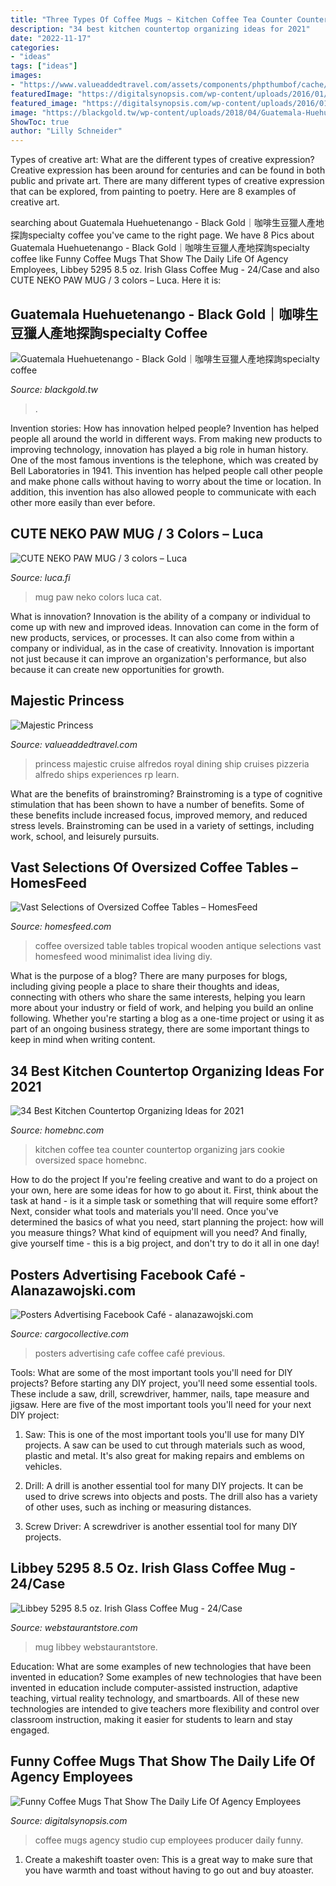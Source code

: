 ```yaml
---
title: "Three Types Of Coffee Mugs ~ Kitchen Coffee Tea Counter Countertop Organizing Jars Cookie Oversized Space Homebnc"
description: "34 best kitchen countertop organizing ideas for 2021"
date: "2022-11-17"
categories:
- "ideas"
tags: ["ideas"]
images:
- "https://www.valueaddedtravel.com/assets/components/phpthumbof/cache/rp_alfredos_lg.81e129046e84ad1cf0281a1a17fd941a.jpg"
featuredImage: "https://digitalsynopsis.com/wp-content/uploads/2016/01/cup-in-the-life-of-studio.jpg"
featured_image: "https://digitalsynopsis.com/wp-content/uploads/2016/01/cup-in-the-life-of-studio.jpg"
image: "https://blackgold.tw/wp-content/uploads/2018/04/Guatemala-Huehuetenango-2-01.png"
ShowToc: true
author: "Lilly Schneider"
---
```



Types of creative art: What are the different types of creative expression?
Creative expression has been around for centuries and can be found in both public and private art. There are many different types of creative expression that can be explored, from painting to poetry. Here are 8 examples of creative art.

	

		
searching about Guatemala Huehuetenango - Black Gold｜咖啡生豆獵人產地探詢specialty coffee you've came to the right page. We have 8 Pics about Guatemala Huehuetenango - Black Gold｜咖啡生豆獵人產地探詢specialty coffee like Funny Coffee Mugs That Show The Daily Life Of Agency Employees, Libbey 5295 8.5 oz. Irish Glass Coffee Mug - 24/Case and also CUTE NEKO PAW MUG / 3 colors – Luca. Here it is:
		
    
## Guatemala Huehuetenango - Black Gold｜咖啡生豆獵人產地探詢specialty Coffee

<img loading=lazy src="https://blackgold.tw/wp-content/uploads/2018/04/Guatemala-Huehuetenango-2-01.png" onerror="this.onerror=null;this.src='https://tse4.mm.bing.net/th?id=OIP.fbZYUXCewTlR3Ii3sADpzQHaE8&amp;pid=15.1';" alt="Guatemala Huehuetenango - Black Gold｜咖啡生豆獵人產地探詢specialty coffee">

_Source: blackgold.tw_

>. 

	

Invention stories: How has innovation helped people?
Invention has helped people all around the world in different ways. From making new products to improving technology, innovation has played a big role in human history. One of the most famous inventions is the telephone, which was created by Bell Laboratories in 1941. This invention has helped people call other people and make phone calls without having to worry about the time or location. In addition, this invention has also allowed people to communicate with each other more easily than ever before.

    
## CUTE NEKO PAW MUG / 3 Colors – Luca

<img loading=lazy src="https://luca.fi/wp-content/uploads/2019/10/CUTE-CAT-PAW-MUG-4.jpg" onerror="this.onerror=null;this.src='https://tse1.mm.bing.net/th?id=OIP.apxu8wHhi2obTmqz2_qf6wHaHa&amp;pid=15.1';" alt="CUTE NEKO PAW MUG / 3 colors – Luca">

_Source: luca.fi_

>mug paw neko colors luca cat. 

	

What is innovation?
Innovation is the ability of a company or individual to come up with new and improved ideas. Innovation can come in the form of new products, services, or processes. It can also come from within a company or individual, as in the case of creativity. Innovation is important not just because it can improve an organization's performance, but also because it can create new opportunities for growth.

    
## Majestic Princess

<img loading=lazy src="https://www.valueaddedtravel.com/assets/components/phpthumbof/cache/rp_alfredos_lg.81e129046e84ad1cf0281a1a17fd941a.jpg" onerror="this.onerror=null;this.src='https://tse3.mm.bing.net/th?id=OIP.nz8SZedscq83UsGq6J4QrgHaEi&amp;pid=15.1';" alt="Majestic Princess">

_Source: valueaddedtravel.com_

>princess majestic cruise alfredos royal dining ship cruises pizzeria alfredo ships experiences rp learn. 

	

What are the benefits of brainstroming?
Brainstroming is a type of cognitive stimulation that has been shown to have a number of benefits. Some of these benefits include increased focus, improved memory, and reduced stress levels. Brainstroming can be used in a variety of settings, including work, school, and leisurely pursuits.

    
## Vast Selections Of Oversized Coffee Tables – HomesFeed

<img loading=lazy src="https://homesfeed.com/wp-content/uploads/2015/10/Oversized-wooden-coffee-table-idea-.jpg" onerror="this.onerror=null;this.src='https://tse3.mm.bing.net/th?id=OIP.tipWqoz7ska6dezhuwpb4wHaFi&amp;pid=15.1';" alt="Vast Selections of Oversized Coffee Tables – HomesFeed">

_Source: homesfeed.com_

>coffee oversized table tables tropical wooden antique selections vast homesfeed wood minimalist idea living diy. 

	

What is the purpose of a blog?
There are many purposes for blogs, including giving people a place to share their thoughts and ideas, connecting with others who share the same interests, helping you learn more about your industry or field of work, and helping you build an online following. Whether you're starting a blog as a one-time project or using it as part of an ongoing business strategy, there are some important things to keep in mind when writing content.

    
## 34 Best Kitchen Countertop Organizing Ideas For 2021

<img loading=lazy src="https://homebnc.com/homeimg/2018/04/06-kitchen-counter-top-organizing-ideas-homebnc.jpg" onerror="this.onerror=null;this.src='https://tse2.mm.bing.net/th?id=OIP.sq7bTJKHqGb16Vm8QcTybgHaJK&amp;pid=15.1';" alt="34 Best Kitchen Countertop Organizing Ideas for 2021">

_Source: homebnc.com_

>kitchen coffee tea counter countertop organizing jars cookie oversized space homebnc. 

	

How to do the project
If you're feeling creative and want to do a project on your own, here are some ideas for how to go about it. First, think about the task at hand - is it a simple task or something that will require some effort? Next, consider what tools and materials you'll need. Once you've determined the basics of what you need, start planning the project: how will you measure things? What kind of equipment will you need? And finally, give yourself time - this is a big project, and don't try to do it all in one day!

    
## Posters Advertising Facebook Café - Alanazawojski.com

<img loading=lazy src="https://payload.cargocollective.com/1/2/65229/1121267/fbook_posters_coffee_web_905.jpg" onerror="this.onerror=null;this.src='https://tse3.mm.bing.net/th?id=OIP.yOcRt22Ya6bvUR09MqfevQHaJ3&amp;pid=15.1';" alt="Posters Advertising Facebook Café - alanazawojski.com">

_Source: cargocollective.com_

>posters advertising cafe coffee café previous. 

	

Tools: What are some of the most important tools you'll need for DIY projects?
Before starting any DIY project, you'll need some essential tools. These include a saw, drill, screwdriver, hammer, nails, tape measure and jigsaw. Here are five of the most important tools you'll need for your next DIY project: 
1) Saw: This is one of the most important tools you'll use for many DIY projects. A saw can be used to cut through materials such as wood, plastic and metal. It's also great for making repairs and emblems on vehicles. 

2) Drill: A drill is another essential tool for many DIY projects. It can be used to drive screws into objects and posts. The drill also has a variety of other uses, such as inching or measuring distances. 

3) Screw Driver: A screwdriver is another essential tool for many DIY projects.

    
## Libbey 5295 8.5 Oz. Irish Glass Coffee Mug - 24/Case

<img loading=lazy src="https://www.webstaurantstore.com/images/products/extra_large/61726/944028.jpg" onerror="this.onerror=null;this.src='https://tse1.mm.bing.net/th?id=OIP.Q97psdWkSvUwgqxYEM01qwHaHa&amp;pid=15.1';" alt="Libbey 5295 8.5 oz. Irish Glass Coffee Mug - 24/Case">

_Source: webstaurantstore.com_

>mug libbey webstaurantstore. 

	

Education: What are some examples of new technologies that have been invented in education?
Some examples of new technologies that have been invented in education include computer-assisted instruction, adaptive teaching, virtual reality technology, and smartboards. All of these new technologies are intended to give teachers more flexibility and control over classroom instruction, making it easier for students to learn and stay engaged.

    
## Funny Coffee Mugs That Show The Daily Life Of Agency Employees

<img loading=lazy src="https://digitalsynopsis.com/wp-content/uploads/2016/01/cup-in-the-life-of-studio.jpg" onerror="this.onerror=null;this.src='https://tse1.mm.bing.net/th?id=OIP.QyiwhrAAcDF4nTt_xVDrKgCPEs&amp;pid=15.1';" alt="Funny Coffee Mugs That Show The Daily Life Of Agency Employees">

_Source: digitalsynopsis.com_

>coffee mugs agency studio cup employees producer daily funny. 

	

1. Create a makeshift toaster oven: This is a great way to make sure that you have warmth and toast without having to go out and buy atoaster.

